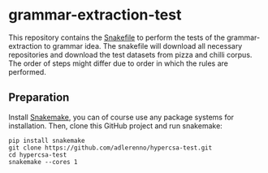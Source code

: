# grammar-extraction-test

This repository contains the [Snakefile](https://snakemake.github.io) to perform the tests of the grammar-extraction to grammar idea. 
The snakefile will download all necessary repositories
and download the test datasets from pizza and chilli corpus. 
The order of steps might differ due to order in which the rules are performed. 


## Preparation

Install [Snakemake](https://snakemake.github.io), 
you can of course use any package systems for installation.
Then, clone this GitHub project and run snakemake:

```
pip install snakemake
git clone https://github.com/adlerenno/hypercsa-test.git
cd hypercsa-test
snakemake --cores 1
```